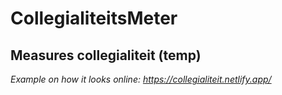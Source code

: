# CollegialiteitsMeter

## Measures collegialiteit (temp)

_Example on how it looks online: https://collegialiteit.netlify.app/_
